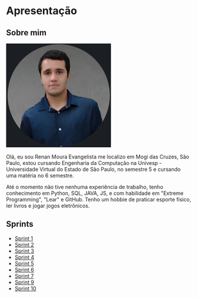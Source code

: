 # Apresentação
## Sobre mim

![Imagem do dev](./Sprint1/evidencias/Dev_renan.png)

Olá, eu sou Renan Moura Evangelista me localizo em Mogi das Cruzes, São Paulo, estou cursando Engenharia da Computação na Univesp - Universidade Virtual do Estado de São Paulo, no semestre 5 e cursando uma matéria no 6 semestre.

Até o momento não tive nenhuma experiência de trabalho, tenho conhecimento em Python, SQL, JAVA, JS, e com habilidade em "Extreme Programming", "Lear" e GitHub. Tenho um hobbie de praticar esporte físico, ler livros e jogar jogos eletrônicos.

## Sprints

- [Sprint 1](./Sprint1)
- [Sprint 2]()
- [Sprint 3]()
- [Sprint 4]()
- [Sprint 5]()
- [Sprint 6]()
- [Sprint 7]()
- [Sprint 9]()
- [Sprint 10]()